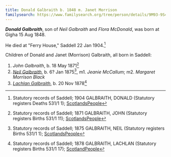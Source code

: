 ```yaml
---
title: Donald Galbraith b. 1848 m. Janet Morrison
familysearch: https://www.familysearch.org/tree/person/details/9M93-9S4
---
```

***Donald Galbraith***, son of *Neil Galbraith* and *Flora McDonald*, was born at Gigha 15 Aug 1848.

He died at "Ferry House," Saddell 22 Jan 1904.[^death]

Children of Donald and Janet (Morrison) Galbraith, all born in Saddell:

1. *John Galbraith*, b. 18 May 1871[^john-birth]
1. *[Neil Galbraith](galbraith-neil-1875-mccallum-black)*, b. 6? Jan 1875[^neil-birth], m1. *Jeanie McCallum*; m2. *Margaret Morrison Black*
3. *[Lachlan Galbraith](galbraith-lachlan-1878.md)*, b. 20 Nov 1878[^lachlan-birth]

[^birth]: Statutory records of Gigha; 15/08/1848 GALBRAITH, DONALD (Old Parish Registers Births 537/ 20 67 Gigha and Cara) Page 67 of 81; [ScotlandsPeople](https://www.scotlandspeople.gov.uk/view-image/nrs_opr_records/121?image=67)

[^death]: Statutory records of Saddell; 1904 GALBRAITH, DONALD (Statutory registers Deaths 531/1 1); [ScotlandsPeople](https://www.scotlandspeople.gov.uk/view-image/nrs_stat_deaths/5749729)

[^john-birth]: Statutory records of Saddell; 1871 GALBRAITH, JOHN (Statutory registers Births 531/1 11); [ScotlandsPeople](https://www.scotlandspeople.gov.uk/view-image/nrs_stat_births/40570868)

[^neil-birth]: Statutory records of Saddell; 1875 GALBRAITH, NEIL (Statutory registers Births 531/1 1); [ScotlandsPeople](https://www.scotlandspeople.gov.uk/view-image/nrs_stat_births/41041796)

[^john-birth]:  Statutory records of Saddell; 
[^lachlan-birth]: Statutory records of Saddell; 1878 GALBRAITH, LACHLAN (Statutory registers Births 531/1 17);  [ScotlandPeople](https://www.scotlandspeople.gov.uk/view-image/nrs_stat_births/41469080)
